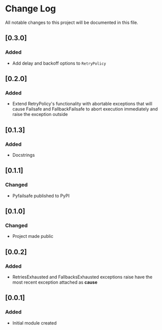 # Change Log
All notable changes to this project will be documented in this file.

## [0.3.0]
### Added
- Add delay and backoff options to `RetryPolicy`

## [0.2.0]
### Added
- Extend RetryPolicy's functionality with abortable exceptions that will cause Failsafe and FallbackFailsafe to abort execution immediately and raise the exception outside

## [0.1.3]
### Added
- Docstrings

## [0.1.1]
### Changed
- Pyfailsafe published to PyPI

## [0.1.0]
### Changed
- Project made public

## [0.0.2]
### Added
- RetriesExhausted and FallbacksExhausted exceptions raise have the most recent exception attached as __cause__

## [0.0.1]
### Added
- Initial module created
